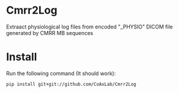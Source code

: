 # Cmrr2Log

Extraact physiological log files from encoded "_PHYSIO" DICOM file generated by CMRR MB sequences


# Install

Run the following command (It should work):

    pip install git+git://github.com/CoAxLab/Cmrr2Log
